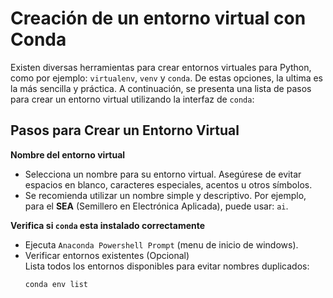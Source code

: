 # Creación de un entorno virtual con Conda

Existen diversas herramientas para crear entornos virtuales para Python, como por ejemplo: `virtualenv`, `venv` y `conda`. De estas opciones, la ultima es la más sencilla y práctica. A continuación, se presenta una lista de pasos para crear un entorno virtual utilizando la interfaz de `conda`:

## Pasos para Crear un Entorno Virtual

**Nombre del entorno virtual**

- Selecciona un nombre para su entorno virtual. Asegúrese de evitar espacios en blanco, caracteres especiales, acentos u otros símbolos. 
- Se recomienda utilizar un nombre simple y descriptivo. Por ejemplo, para el **SEA** (Semillero en Electrónica Aplicada), puede usar:  `ai`.

**Verifica si `conda` esta instalado correctamente**
- Ejecuta `Anaconda Powershell Prompt` (menu de inicio de windows).
- Verificar entornos existentes (Opcional)  
   Lista todos los entornos disponibles para evitar nombres duplicados:  
   ```bash
   conda env list
   ```
